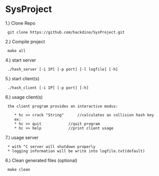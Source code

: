 # SysProject

 1.) Clone Repo
  
     git clone https://github.com/hackdino/SysProject.git

 2.) Compile project

     make all
    
 4.) start server
     
     ./hash_server [-i IP] [-p port] [-l logfile] [-h]
     
 5.) start client(s)
 
     ./hash_client [-i IP] [-p port] [-h]

 6.) usage client(s)

     the client program provides an interactive modus:

     	* hc >> crack "String" 		//calculates an collision hash key
		ex:
     	* hc >> quit			//quit program
     	* hc >> help			//print client usage

 7.) usage server

     * with ^C server will shutdown properly
     * logging information will be write into logfile.txt(default)


 6.) Clean generated files (optional)

     make clean
